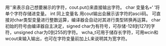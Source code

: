 用''来表示自己想要展示的字符，cout.put()来直接输出字符。
char 变量名=‘ ’将单个字符存储进变量。
int 同上变量名 用cout输出会展示该字符的ascii码。
可直接对char类型变量进行整数运算，编译器会自动对其进行类型转换再运算。
char初始的符号由编译器自主决定，signed char为有符号，可存储-128到127的字符，unsigned char为0到255的字符。
wcha_t可用于储存长字符，可用wcin和wcout来输入输出，也可在字符变量前加上L来说明其为宽字符。
